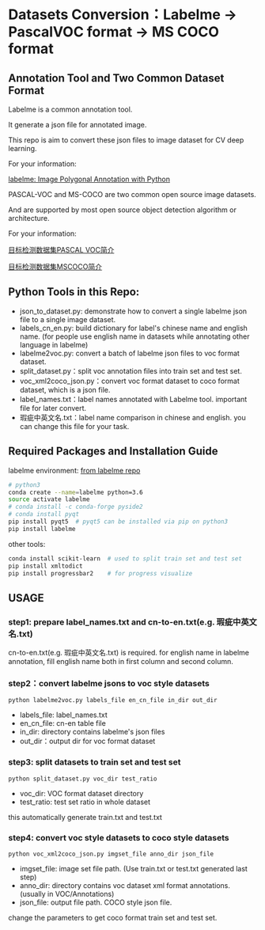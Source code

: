 # Datasets Conversion：Labelme -> PascalVOC format -> MS COCO format

## Annotation Tool and Two Common Dataset Format

Labelme is a common annotation tool.

It generate a json file for annotated image.

This repo is aim to convert these json files to image dataset for CV deep learning.
  
For your information: 

[labelme: Image Polygonal Annotation with Python](https://github.com/wkentaro/labelme)

PASCAL-VOC and MS-COCO are two common open source image datasets.

And are supported by most open source object detection algorithm or architecture. 

For your information:

[目标检测数据集PASCAL VOC简介](https://arleyzhang.github.io/articles/1dc20586/)

[目标检测数据集MSCOCO简介](https://arleyzhang.github.io/articles/e5b86f16/)


## Python Tools in this Repo:

- json_to_dataset.py: demonstrate how to convert a single labelme json file to a single image dataset.
- labels_cn_en.py: build dictionary for label's chinese name and english name.  (for people use english name in datasets while annotating other language in labelme)
- labelme2voc.py: convert a batch of labelme json files to voc format dataset.
- split_dataset.py：split voc annotation files into train set and test set.
- voc_xml2coco_json.py：convert voc format dataset to coco format dataset, which is a json file.
- label_names.txt：label names annotated with Labelme tool. important file for later convert.
- 瑕疵中英文名.txt：label name comparison in chinese and english. you can change this file for your task.

## Required Packages and Installation Guide

labelme environment:  [from labelme repo](https://github.com/wkentaro/labelme#anaconda) 
```bash
# python3
conda create --name=labelme python=3.6
source activate labelme
# conda install -c conda-forge pyside2
# conda install pyqt
pip install pyqt5  # pyqt5 can be installed via pip on python3
pip install labelme
```

other tools:
```bash
conda install scikit-learn  # used to split train set and test set 
pip install xmltodict
pip install progressbar2    # for progress visualize
```

## USAGE

### step1: prepare label_names.txt and cn-to-en.txt(e.g. 瑕疵中英文名.txt)

cn-to-en.txt(e.g. 瑕疵中英文名.txt) is required. 
for english name in labelme annotation, fill english name both in first column and second column.

### step2：convert labelme jsons to voc style datasets

`python labelme2voc.py labels_file en_cn_file in_dir out_dir `

- labels_file: label_names.txt
- en_cn_file: cn-en table file
- in_dir: directory contains labelme's json files
- out_dir：output dir for voc format dataset

### step3: split datasets to train set and test set

`python split_dataset.py voc_dir test_ratio`

- voc_dir: VOC format dataset directory
- test_ratio: test set ratio in whole dataset

this automatically generate train.txt and test.txt

### step4: convert voc style datasets to coco style datasets

`python voc_xml2coco_json.py imgset_file anno_dir json_file `

- imgset_file: image set file path. (Use train.txt or test.txt generated last step)
- anno_dir: directory contains voc dataset xml format annotations. (usually in VOC/Annotations)
- json_file: output file path. COCO style json file.

change the parameters to get coco format train set and test set.
